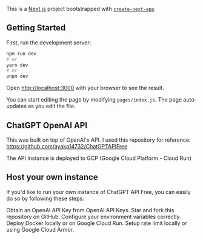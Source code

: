 This is a [Next.js](https://nextjs.org/) project bootstrapped with [`create-next-app`](https://github.com/vercel/next.js/tree/canary/packages/create-next-app).

## Getting Started

First, run the development server:

```bash
npm run dev
# or
yarn dev
# or
pnpm dev
```

Open [http://localhost:3000](http://localhost:3000) with your browser to see the result.

You can start editing the page by modifying `pages/index.js`. The page auto-updates as you edit the file.

## ChatGPT OpenAI API

This was built on top of OpenAI's API. I used this repository for reference: https://github.com/ayaka14732/ChatGPTAPIFree

The API Instance is deployed to GCP (Google Cloud Platform - Cloud Run)

## Host your own instance

If you'd like to run your own instance of ChatGPT API Free, you can easily do so by following these steps:

Obtain an OpenAI API Key from OpenAI API Keys.
Star and fork this repository on GitHub.
Configure your environment variables correctly.
Deploy Docker locally or on Google Cloud Run.
Setup rate limit locally or using Google Cloud Armor.
